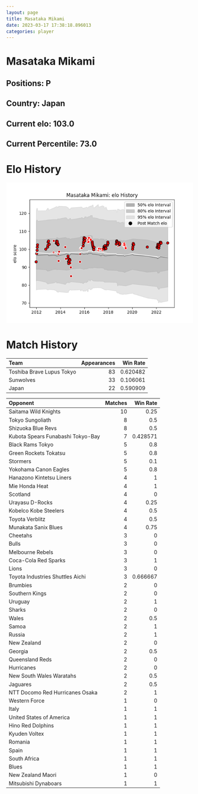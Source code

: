 ```yaml
---  
layout: page  
title: Masataka Mikami  
date: 2023-03-17 17:38:18.896013  
categories: player  
---
```

# Masataka Mikami

## Positions: P

## Country: Japan

## Current elo: 103.0

## Current Percentile: 73.0

# Elo History


![elo history](history_MasatakaMikami.png)
# Match History


| Team                      |   Appearances |   Win Rate |
|:--------------------------|--------------:|-----------:|
| Toshiba Brave Lupus Tokyo |            83 |   0.620482 |
| Sunwolves                 |            33 |   0.106061 |
| Japan                     |            22 |   0.590909 |

| Opponent                          |   Matches |   Win Rate |
|:----------------------------------|----------:|-----------:|
| Saitama Wild Knights              |        10 |   0.25     |
| Tokyo Sungoliath                  |         8 |   0.5      |
| Shizuoka Blue Revs                |         8 |   0.5      |
| Kubota Spears Funabashi Tokyo-Bay |         7 |   0.428571 |
| Black Rams Tokyo                  |         5 |   0.8      |
| Green Rockets Tokatsu             |         5 |   0.8      |
| Stormers                          |         5 |   0.1      |
| Yokohama Canon Eagles             |         5 |   0.8      |
| Hanazono Kintetsu Liners          |         4 |   1        |
| Mie Honda Heat                    |         4 |   1        |
| Scotland                          |         4 |   0        |
| Urayasu D-Rocks                   |         4 |   0.25     |
| Kobelco Kobe Steelers             |         4 |   0.5      |
| Toyota Verblitz                   |         4 |   0.5      |
| Munakata Sanix Blues              |         4 |   0.75     |
| Cheetahs                          |         3 |   0        |
| Bulls                             |         3 |   0        |
| Melbourne Rebels                  |         3 |   0        |
| Coca-Cola Red Sparks              |         3 |   1        |
| Lions                             |         3 |   0        |
| Toyota Industries Shuttles Aichi  |         3 |   0.666667 |
| Brumbies                          |         2 |   0        |
| Southern Kings                    |         2 |   0        |
| Uruguay                           |         2 |   1        |
| Sharks                            |         2 |   0        |
| Wales                             |         2 |   0.5      |
| Samoa                             |         2 |   1        |
| Russia                            |         2 |   1        |
| New Zealand                       |         2 |   0        |
| Georgia                           |         2 |   0.5      |
| Queensland Reds                   |         2 |   0        |
| Hurricanes                        |         2 |   0        |
| New South Wales Waratahs          |         2 |   0.5      |
| Jaguares                          |         2 |   0.5      |
| NTT Docomo Red Hurricanes Osaka   |         2 |   1        |
| Western Force                     |         1 |   0        |
| Italy                             |         1 |   1        |
| United States of America          |         1 |   1        |
| Hino Red Dolphins                 |         1 |   1        |
| Kyuden Voltex                     |         1 |   1        |
| Romania                           |         1 |   1        |
| Spain                             |         1 |   1        |
| South Africa                      |         1 |   1        |
| Blues                             |         1 |   1        |
| New Zealand Maori                 |         1 |   0        |
| Mitsubishi Dynaboars              |         1 |   1        |